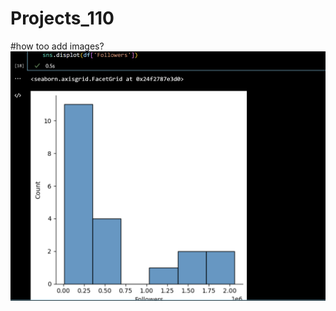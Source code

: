 # Projects_110

#how too add images?
<img src="Screenshot_20221205_111451.png" alt="Alt text" title="Image">

